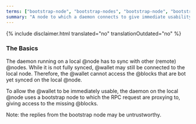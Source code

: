 ```yaml
---
terms: ["bootstrap-node", "bootstrap-nodes", "bootstrap-node", "bootstrap-nodes"]
summary: "A node to which a daemon connects to give immediate usability to wallets while syncing"
---
```


{% include disclaimer.html translated="no" translationOutdated="no" %}
### The Basics

The daemon running on a local @node has to sync with other (remote) @nodes. While it is not fully synced, @wallet may still be connected to the local node. Therefore, the @wallet cannot access the @blocks that are bot yet synced on the local @node.

To allow the @wallet to be immediately usable, the daemon on the local @node uses a bootstrap node to which the RPC request are proxying to, giving access to the missing @blocks.

Note: the replies from the bootstrap node may be untrustworthy.
